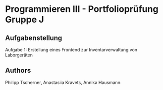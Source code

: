 # Programmieren III - Portfolioprüfung Gruppe J

## Aufgabenstellung
Aufgabe 1: Erstellung eines Frontend zur Inventarverwaltung von Laborgeräten

## Authors
Philipp Tscherner, Anastasiia Kravets, Annika Hausmann